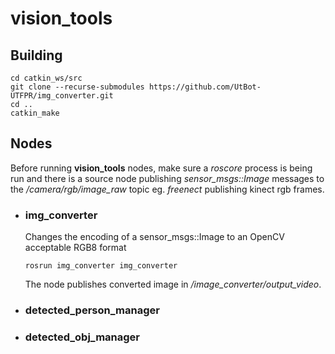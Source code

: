 # vision_tools

## Building
```
cd catkin_ws/src
git clone --recurse-submodules https://github.com/UtBot-UTFPR/img_converter.git
cd ..
catkin_make
```

## Nodes

Before running **vision_tools** nodes, make sure a *roscore* process is being run and there is a source node publishing *sensor_msgs::Image* messages to the */camera/rgb/image_raw* topic eg. *freenect* publishing kinect rgb frames.

- ### img_converter
  Changes the encoding of a sensor_msgs::Image to an OpenCV acceptable RGB8 format
  ```
  rosrun img_converter img_converter
  ```
  The node publishes converted image in */image_converter/output_video*.

- ### detected_person_manager
- ### detected_obj_manager
